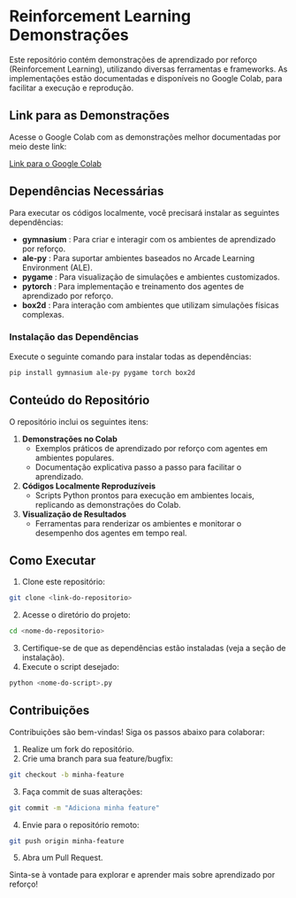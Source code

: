 # Reinforcement Learning Demonstrações

Este repositório contém demonstrações de aprendizado por reforço (Reinforcement Learning), utilizando diversas ferramentas e frameworks.
As implementações estão documentadas e disponíveis no Google Colab, para facilitar a execução e reprodução.

## Link para as Demonstrações

Acesse o Google Colab com as demonstrações melhor documentadas por meio deste link:

[Link para o Google Colab](https://drive.google.com/drive/folders/1Lr9H7dloNTGDtsEYi76xFZf0aZZay0Uq?usp=drive_link)

## Dependências Necessárias

Para executar os códigos localmente, você precisará instalar as seguintes dependências:

* **gymnasium** : Para criar e interagir com os ambientes de aprendizado por reforço.
* **ale-py** : Para suportar ambientes baseados no Arcade Learning Environment (ALE).
* **pygame** : Para visualização de simulações e ambientes customizados.
* **pytorch** : Para implementação e treinamento dos agentes de aprendizado por reforço.
* **box2d** : Para interação com ambientes que utilizam simulações físicas complexas.

### Instalação das Dependências

Execute o seguinte comando para instalar todas as dependências:

```bash
pip install gymnasium ale-py pygame torch box2d
```

## Conteúdo do Repositório

O repositório inclui os seguintes itens:

1. **Demonstrações no Colab**
   * Exemplos práticos de aprendizado por reforço com agentes em ambientes populares.
   * Documentação explicativa passo a passo para facilitar o aprendizado.
2. **Códigos Localmente Reproduzíveis**
   * Scripts Python prontos para execução em ambientes locais, replicando as demonstrações do Colab.
3. **Visualização de Resultados**
   * Ferramentas para renderizar os ambientes e monitorar o desempenho dos agentes em tempo real.

## Como Executar

1. Clone este repositório:

```bash
git clone <link-do-repositorio>
```

2. Acesse o diretório do projeto:

```bash
cd <nome-do-repositorio>
```

3. Certifique-se de que as dependências estão instaladas (veja a seção de instalação).
4. Execute o script desejado:

```bash
python <nome-do-script>.py
```

## Contribuições

Contribuições são bem-vindas! Siga os passos abaixo para colaborar:

1. Realize um fork do repositório.
2. Crie uma branch para sua feature/bugfix:

```bash
git checkout -b minha-feature
```

3. Faça commit de suas alterações:

```bash
git commit -m "Adiciona minha feature"
```

4. Envie para o repositório remoto:

```bash
git push origin minha-feature
```

5. Abra um Pull Request.

Sinta-se à vontade para explorar e aprender mais sobre aprendizado por reforço!
